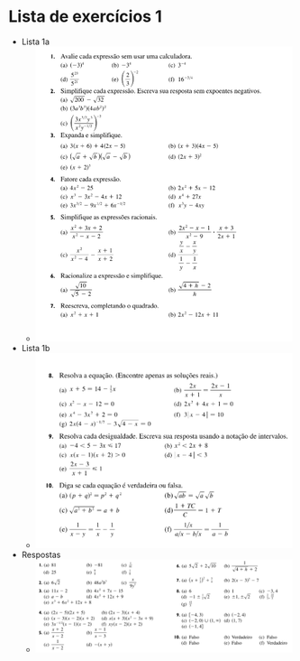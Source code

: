 # Lista de exercícios 1
- Lista 1a
  - ![lista 1](./exercicios-1.png)
- Lista 1b
  - ![lista 1](./exercicios-2.png)
- Respostas
  - ![lista 1](./respostas-ex1-ex2.png)
